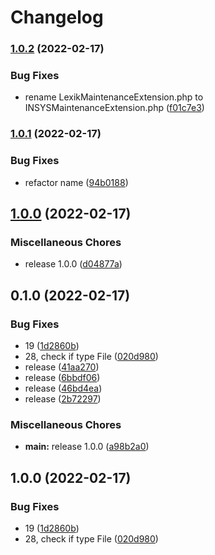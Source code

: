 # Changelog

### [1.0.2](https://www.github.com/in-sys/symfony-maintenance-bundle/compare/v1.0.1...v1.0.2) (2022-02-17)


### Bug Fixes

* rename LexikMaintenanceExtension.php to INSYSMaintenanceExtension.php ([f01c7e3](https://www.github.com/in-sys/symfony-maintenance-bundle/commit/f01c7e3227f315b3df9d631cbfdf30b653b01ec0))

### [1.0.1](https://www.github.com/in-sys/symfony-maintenance-bundle/compare/v1.0.0...v1.0.1) (2022-02-17)


### Bug Fixes

* refactor name ([94b0188](https://www.github.com/in-sys/symfony-maintenance-bundle/commit/94b018858270f31bd0cff17df182bfaad02d302e))

## [1.0.0](https://www.github.com/in-sys/symfony-maintenance-bundle/compare/v0.1.0...v1.0.0) (2022-02-17)


### Miscellaneous Chores

* release 1.0.0 ([d04877a](https://www.github.com/in-sys/symfony-maintenance-bundle/commit/d04877a85130d7b020ba8fe7b06514a1b39029ba))

## 0.1.0 (2022-02-17)


### Bug Fixes

* 19 ([1d2860b](https://www.github.com/in-sys/symfony-maintenance-bundle/commit/1d2860b2947b5dfbe9de2dbb745f38c7189cdde7))
* 28, check if type File ([020d980](https://www.github.com/in-sys/symfony-maintenance-bundle/commit/020d980839d58e15f8fa211af8b55bdf5633b07a))
* release ([41aa270](https://www.github.com/in-sys/symfony-maintenance-bundle/commit/41aa270bddf34cef8e2a4bf11a64c691f7fec5a3))
* release ([6bbdf06](https://www.github.com/in-sys/symfony-maintenance-bundle/commit/6bbdf0624512d4b6b082e83f354aa5c574a83904))
* release ([46bd4ea](https://www.github.com/in-sys/symfony-maintenance-bundle/commit/46bd4ea2a21566b6d646b98fefa3195deaee2488))
* release ([2b72297](https://www.github.com/in-sys/symfony-maintenance-bundle/commit/2b72297efe735a89020b77b8ba2892d644ee9e57))


### Miscellaneous Chores

* **main:** release 1.0.0 ([a98b2a0](https://www.github.com/in-sys/symfony-maintenance-bundle/commit/a98b2a06768b9172b337e17cd82dc15d52b1bc7b))

## 1.0.0 (2022-02-17)


### Bug Fixes

* 19 ([1d2860b](https://github.com/in-sys/symfony-maintenance-bundle/commit/1d2860b2947b5dfbe9de2dbb745f38c7189cdde7))
* 28, check if type File ([020d980](https://github.com/in-sys/symfony-maintenance-bundle/commit/020d980839d58e15f8fa211af8b55bdf5633b07a))
